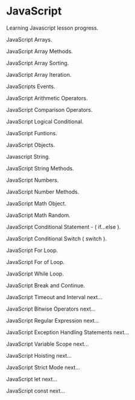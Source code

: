 # JavaScript

Learning Javascript lesson progress.
 
 JavaScript Arrays.
 
 JavaScript Array Methods.
 
 JavaScript Array Sorting.
 
 JavaScript Array Iteration.
 
 JavaScripts Events.

 JavaScript Arithmetic Operators.

 JavaScript Comparison Operators.

 JavaScript Logical Conditional.

 JavaScript Funtions.

 JavaScript Objects.

 Javascript String.
 
 JavaScript String Methods.

 JavaScript Numbers.
 
 JavaScript Number Methods.
 
 JavaScript Math Object.
 
 JavaScript Math Random.
 
 JavaScript Conditional Statement - ( if...else ).
 
 JavaScript Conditional Switch ( switch ).
 
 JavaScript For Loop.
 
 JavaScript For of Loop.
 
 JavaScript While Loop.
 
 JavaScript Break and Continue.
 
 JavaScript Timeout and Interval next...

 JavaScript Bitwise Operators next...
  
 JavaScript Regular Expression next...
 
 JavaScript Exception Handling Statements next...
 
 JavaScript Variable Scope next...
 
 JavaScript Hoisting next...
 
 JavaScript Strict Mode next...
 
 JavaScript let next...
 
 JavaScript const next...
